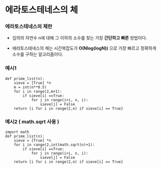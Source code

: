 # 에라토스테네스의 체

### 에라토스테네스의 체란
-  임의의 자연수 n에 대해 그 이하의 소수를 찾는 가장 **간단하고 빠른** 방법이다.

- 에라토스테네스의 체는 시간복잡도가 **O(Nlog(logN))** 으로 가장 빠르고 정확하게 소수를 구하는 알고리즘이다.
### 예시1 
```
def prime_list(n):  
    sieve = [True] *n 
    m = int(n**0.5) 
    for i in range(2,m+1): 
        if sieve[i] ==True: 
            for j in range(i+i, n, i): 
                sieve[j] = False  
    return [i for i in range(2,n) if sieve[i] == True] 
```

### 예시2 ( math.sqrt 사용 )
```
import math
def prime_list(n):  
    sieve = [True] *n 
    for i in range(2,int(math.sqrt(n)+1): 
        if sieve[i] ==True: 
            for j in range(i+i, n, i): 
                sieve[j] = False  
    return [i for i in range(2,n) if sieve[i] == True] 
```


